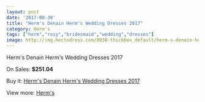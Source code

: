 ```yaml
---
layout: post
date: '2017-08-30'
title: "Herm's Denain Herm's Wedding Dresses 2017"
category: Herm's
tags: ["herm","rosy","bridesmaid","wedding","dresses"]
image: http://img.hectodress.com/8030-thickbox_default/herm-s-denain-herm-s-wedding-dresses-2013.jpg
---
```

Herm's Denain Herm's Wedding Dresses 2017

On Sales: **$251.04**
<a href="https://www.hectodress.com/herm-s/4041-herm-s-denain-herm-s-wedding-dresses-2013.html"><amp-img layout="responsive" width="600" height="600" src="//img.hectodress.com/8030-thickbox_default/herm-s-denain-herm-s-wedding-dresses-2013.jpg" alt="Herm's Denain Herm's Wedding Dresses 2017 0" /></a>

Buy it: [Herm's Denain Herm's Wedding Dresses 2017](https://www.hectodress.com/herm-s/4041-herm-s-denain-herm-s-wedding-dresses-2013.html "Herm's Denain Herm's Wedding Dresses 2017")

View more: [Herm's](https://www.hectodress.com/71-herm-s "Herm's")
